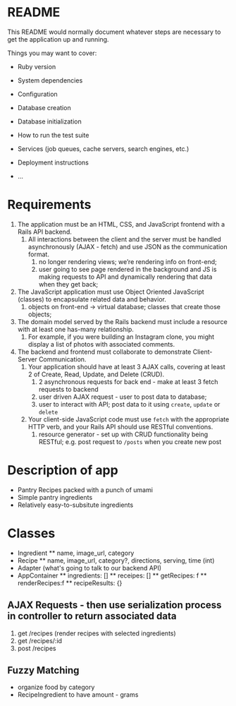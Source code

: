 # README

This README would normally document whatever steps are necessary to get the
application up and running.

Things you may want to cover:

* Ruby version

* System dependencies

* Configuration

* Database creation

* Database initialization

* How to run the test suite

* Services (job queues, cache servers, search engines, etc.)

* Deployment instructions

* ...


# Requirements
1. The application must be an HTML, CSS, and JavaScript frontend with a Rails API backend. 
    1. All interactions between the client and the server must be handled asynchronously (AJAX - fetch) and use JSON as the communication format.
        1. no longer rendering views; we’re rendering info on front-end;
        2. user going to see page rendered in the background and JS is making requests to API and dynamically rendering that data when they get back;
2. The JavaScript application must use Object Oriented JavaScript (classes) to encapsulate related data and behavior.
    1. objects on front-end → virtual database; classes that create those objects;
3. The domain model served by the Rails backend must include a resource with at least one has-many relationship. 
    1. For example, if you were building an Instagram clone, you might display a list of photos with associated comments.
4. The backend and frontend must collaborate to demonstrate Client-Server Communication.
    1. Your application should have at least 3 AJAX calls, covering at least 2 of Create, Read, Update, and Delete (CRUD). 
        1. 2 asynchronous requests for back end - make at least 3 fetch requests to backend
        2. user driven AJAX request - user to post data to database; 
        3. user to interact with API; post data to it using `create`, `update` or `delete`
    2. Your client-side JavaScript code must use `fetch` with the appropriate HTTP verb, and your Rails API should use RESTful conventions.
        1. resource generator - set up with CRUD functionality being RESTful; e.g. post request to `/posts` when you create new post

# Description of app
* Pantry Recipes packed with a punch of umami
* Simple pantry ingredients
* Relatively easy-to-subsitute ingredients

# Classes
* Ingredient
  ** name, image_url, category
* Recipe
  ** name, image_url, category?, directions, serving, time (int)
* Adapter (what's going to talk to our backend API)
* AppContainer
  ** ingredients: []
  ** receipes: []
  ** getRecipes: f
  ** renderRecipes:f
  ** recipeResults: {}


## AJAX Requests - then use serialization process in controller to return associated data
1. get /recipes (render recipes with selected ingredients) 
2. get /recipes/:id
3. post /recipes

## Fuzzy Matching
* organize food by category
* RecipeIngredient to have amount - grams 
